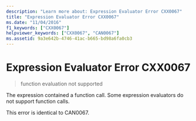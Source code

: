 ```yaml
---
description: "Learn more about: Expression Evaluator Error CXX0067"
title: "Expression Evaluator Error CXX0067"
ms.date: "11/04/2016"
f1_keywords: ["CXX0067"]
helpviewer_keywords: ["CXX0067", "CAN0067"]
ms.assetid: 9a3e642b-4746-41ac-b665-bd98a6fa0cb3
---
```

# Expression Evaluator Error CXX0067

> function evaluation not supported

The expression contained a function call. Some expression evaluators do not support function calls.

This error is identical to CAN0067.
